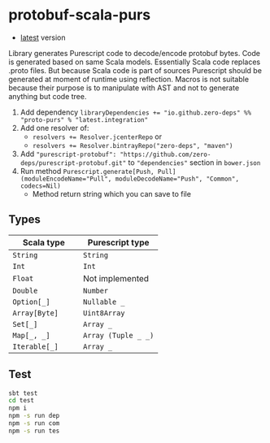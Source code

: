 # protobuf-scala-purs

* [latest](https://bintray.com/zero-deps/maven/proto-purs/_latestVersion) version

Library generates Purescript code to decode/encode protobuf bytes. Code is generated based on same Scala models. Essentially Scala code replaces .proto files. But because Scala code is part of sources Purescript should be generated at moment of runtime using reflection. Macros is not suitable because their purpose is to manipulate with AST and not to generate anything but code tree.

1. Add dependency `libraryDependencies += "io.github.zero-deps" %% "proto-purs" % "latest.integration"`
1. Add one resolver of:
    * `resolvers += Resolver.jcenterRepo` or 
    * `resolvers += Resolver.bintrayRepo("zero-deps", "maven")`
1. Add `"purescript-protobuf": "https://github.com/zero-deps/purescript-protobuf.git"` to `"dependencies"` section in `bower.json`
1. Run method `Purescript.generate[Push, Pull](moduleEncodeName="Pull", moduleDecodeName="Push", "Common", codecs=Nil)`
    * Method return string which you can save to file

## Types

Scala type        | Purescript type
----------------- | ---------------
`String         ` | `String`
`Int            ` | `Int`
`Float`           | Not implemented
`Double         ` | `Number`
`Option[_] `      | `Nullable _`
`Array[Byte]    ` | `Uint8Array`
`Set[_]    `      | `Array _`
`Map[_, _]      ` | `Array (Tuple _ _)`
`Iterable[_]    ` | `Array _`

## Test

```bash
sbt test
cd test
npm i
npm -s run dep
npm -s run com
npm -s run tes
```